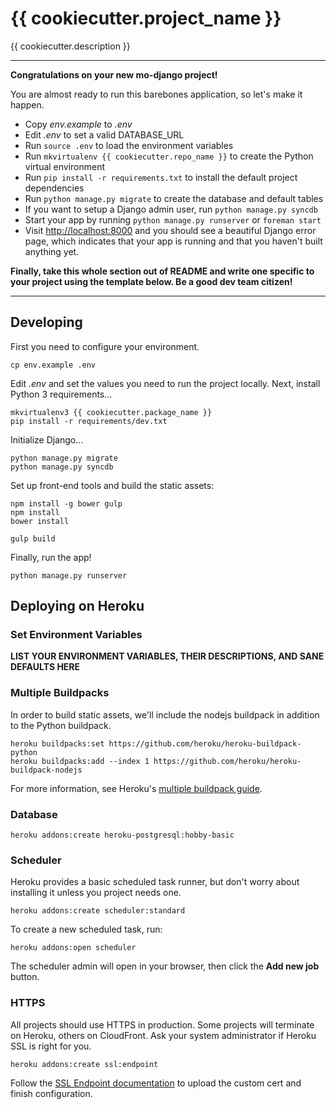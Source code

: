 # {{ cookiecutter.project_name }}

{{ cookiecutter.description }}

---

**Congratulations on your new mo-django project!**

You are almost ready to run this barebones application, so let's make it happen.

* Copy *env.example* to *.env*
* Edit *.env* to set a valid DATABASE_URL
* Run `source .env` to load the environment variables
* Run `mkvirtualenv {{ cookiecutter.repo_name }}` to create the Python virtual environment
* Run `pip install -r requirements.txt` to install the default project dependencies
* Run `python manage.py migrate` to create the database and default tables
* If you want to setup a Django admin user, run `python manage.py syncdb`
* Start your app by running `python manage.py runserver` or `foreman start`
* Visit [http://localhost:8000](http://localhost:8000) and you should see a beautiful Django error page, which indicates that your app is running and that you haven't built anything yet.

**Finally, take this whole section out of README and write one specific to your project using the template below. Be a good dev team citizen!**

---

## Developing

First you need to configure your environment.

```
cp env.example .env
```

Edit *.env* and set the values you need to run the project locally. Next, install Python 3 requirements...

```
mkvirtualenv3 {{ cookiecutter.package_name }}
pip install -r requirements/dev.txt
```

Initialize Django...

```
python manage.py migrate
python manage.py syncdb
```

Set up front-end tools and build the static assets:

```
npm install -g bower gulp
npm install
bower install

gulp build
```

Finally, run the app!

```
python manage.py runserver
```


## Deploying on Heroku

### Set Environment Variables

**LIST YOUR ENVIRONMENT VARIABLES, THEIR DESCRIPTIONS, AND SANE DEFAULTS HERE**

### Multiple Buildpacks

In order to build static assets, we'll include the nodejs buildpack in addition to the Python buildpack.

```
heroku buildpacks:set https://github.com/heroku/heroku-buildpack-python
heroku buildpacks:add --index 1 https://github.com/heroku/heroku-buildpack-nodejs
```

For more information, see Heroku's [multiple buildpack guide](
https://devcenter.heroku.com/articles/using-multiple-buildpacks-for-an-app).


### Database

```
heroku addons:create heroku-postgresql:hobby-basic
```

### Scheduler

Heroku provides a basic scheduled task runner, but don't worry about installing
it unless you project needs one.

```
heroku addons:create scheduler:standard
```

To create a new scheduled task, run:

```
heroku addons:open scheduler
```

The scheduler admin will open in your browser, then click the **Add new job** button.

### HTTPS

All projects should use HTTPS in production. Some projects will terminate on Heroku, others on CloudFront. Ask your system administrator if Heroku SSL is right for you.

```
heroku addons:create ssl:endpoint
```

Follow the [SSL Endpoint documentation](https://devcenter.heroku.com/articles/ssl-endpoint) to upload the custom cert and finish configuration.
